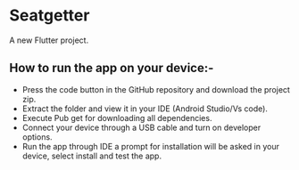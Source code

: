 # Seatgetter

A new Flutter project.

## How to run the app on your device:-

- Press the code button in the GitHub repository and download the project zip.
- Extract the folder and view it in your IDE (Android Studio/Vs code).
- Execute Pub get for downloading all dependencies.
- Connect your device through a USB cable and turn on developer options.
- Run the app through IDE a prompt for installation will be asked in your device, select install and test the app.

